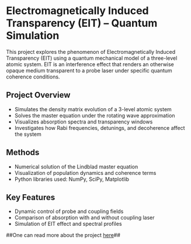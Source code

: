 # Electromagnetically Induced Transparency (EIT) – Quantum Simulation

This project explores the phenomenon of Electromagnetically Induced Transparency (EIT) using a quantum mechanical model of a three-level atomic system. EIT is an interference effect that renders an otherwise opaque medium transparent to a probe laser under specific quantum coherence conditions.

## Project Overview

- Simulates the density matrix evolution of a 3-level atomic system
- Solves the master equation under the rotating wave approximation
- Visualizes absorption spectra and transparency windows
- Investigates how Rabi frequencies, detunings, and decoherence affect the system

## Methods

- Numerical solution of the Lindblad master equation
- Visualization of population dynamics and coherence terms
- Python libraries used: NumPy, SciPy, Matplotlib

## Key Features

- Dynamic control of probe and coupling fields
- Comparison of absorption with and without coupling laser
- Simulation of EIT effect and spectral profiles


##One can read more about the project [here](Quantum_Mechanics__Electromagnetically_Induced_transparency.pdf)##


